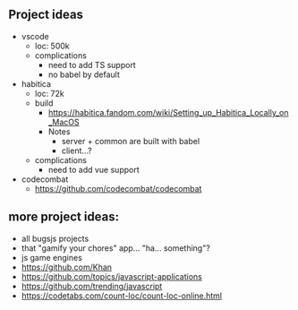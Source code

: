 
## Project ideas
* vscode
   * loc: 500k
   * complications
      * need to add TS support
      * no babel by default
* habitica
   * loc: 72k
   * build
      * https://habitica.fandom.com/wiki/Setting_up_Habitica_Locally_on_MacOS
      * Notes
         * server + common are built with babel
         * client...?
   * complications
      * need to add vue support
* codecombat
   * https://github.com/codecombat/codecombat

## more project ideas:
* all bugsjs projects
* that "gamify your chores" app... "ha... something"?
* js game engines
* https://github.com/Khan
* https://github.com/topics/javascript-applications
* https://github.com/trending/javascript
* https://codetabs.com/count-loc/count-loc-online.html